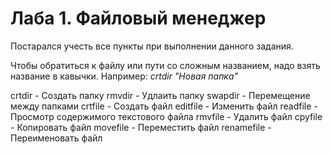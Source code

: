 Лаба 1. Файловый менеджер
===========

Постарался учесть все пункты при выполнении данного задания.

Чтобы обратиться к файлу или пути со сложным названием, надо взять название в кавычки. Например: *crtdir "Новая папка"* 

crtdir - Создать папку
rmvdir - Удлаить папку
swapdir - Перемещение между папками
crtfile - Создать файл
editfile - Изменить файл
readfile - Просмотр содержимого текстового файла
rmvfile - Удалить файл
cpyfile - Копировать файл
movefile - Переместить файл
renamefile - Переименовать файл
